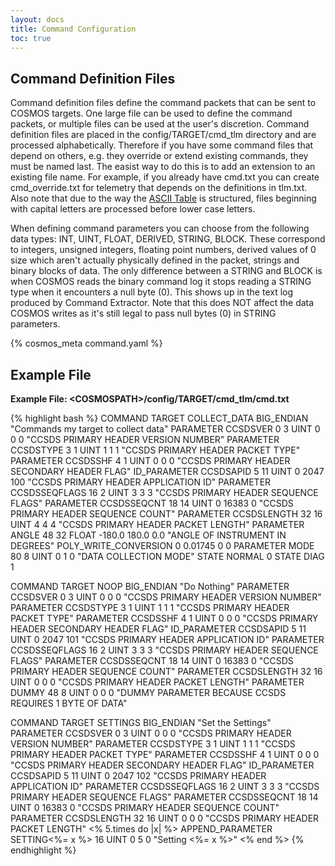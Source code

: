 ```yaml
---
layout: docs
title: Command Configuration
toc: true
---
```


## Command Definition Files

Command definition files define the command packets that can be sent to COSMOS targets. One large file can be used to define the command packets, or multiple files can be used at the user's discretion. Command definition files are placed in the config/TARGET/cmd_tlm directory and are processed alphabetically. Therefore if you have some command files that depend on others, e.g. they override or extend existing commands, they must be named last. The easist way to do this is to add an extension to an existing file name. For example, if you already have cmd.txt you can create cmd_override.txt for telemetry that depends on the definitions in tlm.txt. Also note that due to the way the [ASCII Table](http://www.asciitable.com/) is structured, files beginning with capital letters are processed before lower case letters.

When defining command parameters you can choose from the following data types: INT, UINT, FLOAT, DERIVED, STRING, BLOCK. These correspond to integers, unsigned integers, floating point numbers, derived values of 0 size which aren't actually physically defined in the packet, strings and binary blocks of data. The only difference between a STRING and BLOCK is when COSMOS reads the binary command log it stops reading a STRING type when it encounters a null byte (0). This shows up in the text log produced by Command Extractor. Note that this does NOT affect the data COSMOS writes as it's still legal to pass null bytes (0) in STRING parameters.

<div style="clear:both;"></div>

{% cosmos_meta command.yaml %}

## Example File

**Example File: &lt;COSMOSPATH&gt;/config/TARGET/cmd_tlm/cmd.txt**

{% highlight bash %}
COMMAND TARGET COLLECT_DATA BIG_ENDIAN "Commands my target to collect data"
PARAMETER CCSDSVER 0 3 UINT 0 0 0 "CCSDS PRIMARY HEADER VERSION NUMBER"
PARAMETER CCSDSTYPE 3 1 UINT 1 1 1 "CCSDS PRIMARY HEADER PACKET TYPE"
PARAMETER CCSDSSHF 4 1 UINT 0 0 0 "CCSDS PRIMARY HEADER SECONDARY HEADER FLAG"
ID_PARAMETER CCSDSAPID 5 11 UINT 0 2047 100 "CCSDS PRIMARY HEADER APPLICATION ID"
PARAMETER CCSDSSEQFLAGS 16 2 UINT 3 3 3 "CCSDS PRIMARY HEADER SEQUENCE FLAGS"
PARAMETER CCSDSSEQCNT 18 14 UINT 0 16383 0 "CCSDS PRIMARY HEADER SEQUENCE COUNT"
PARAMETER CCSDSLENGTH 32 16 UINT 4 4 4 "CCSDS PRIMARY HEADER PACKET LENGTH"
PARAMETER ANGLE 48 32 FLOAT -180.0 180.0 0.0 "ANGLE OF INSTRUMENT IN DEGREES"
POLY_WRITE_CONVERSION 0 0.01745 0 0
PARAMETER MODE 80 8 UINT 0 1 0 "DATA COLLECTION MODE"
STATE NORMAL 0
STATE DIAG 1

COMMAND TARGET NOOP BIG_ENDIAN "Do Nothing"
PARAMETER CCSDSVER 0 3 UINT 0 0 0 "CCSDS PRIMARY HEADER VERSION NUMBER"
PARAMETER CCSDSTYPE 3 1 UINT 1 1 1 "CCSDS PRIMARY HEADER PACKET TYPE"
PARAMETER CCSDSSHF 4 1 UINT 0 0 0 "CCSDS PRIMARY HEADER SECONDARY HEADER FLAG"
ID_PARAMETER CCSDSAPID 5 11 UINT 0 2047 101 "CCSDS PRIMARY HEADER APPLICATION ID"
PARAMETER CCSDSSEQFLAGS 16 2 UINT 3 3 3 "CCSDS PRIMARY HEADER SEQUENCE FLAGS"
PARAMETER CCSDSSEQCNT 18 14 UINT 0 16383 0 "CCSDS PRIMARY HEADER SEQUENCE COUNT"
PARAMETER CCSDSLENGTH 32 16 UINT 0 0 0 "CCSDS PRIMARY HEADER PACKET LENGTH"
PARAMETER DUMMY 48 8 UINT 0 0 0 "DUMMY PARAMETER BECAUSE CCSDS REQUIRES 1 BYTE OF DATA"

COMMAND TARGET SETTINGS BIG_ENDIAN "Set the Settings"
PARAMETER CCSDSVER 0 3 UINT 0 0 0 "CCSDS PRIMARY HEADER VERSION NUMBER"
PARAMETER CCSDSTYPE 3 1 UINT 1 1 1 "CCSDS PRIMARY HEADER PACKET TYPE"
PARAMETER CCSDSSHF 4 1 UINT 0 0 0 "CCSDS PRIMARY HEADER SECONDARY HEADER FLAG"
ID_PARAMETER CCSDSAPID 5 11 UINT 0 2047 102 "CCSDS PRIMARY HEADER APPLICATION ID"
PARAMETER CCSDSSEQFLAGS 16 2 UINT 3 3 3 "CCSDS PRIMARY HEADER SEQUENCE FLAGS"
PARAMETER CCSDSSEQCNT 18 14 UINT 0 16383 0 "CCSDS PRIMARY HEADER SEQUENCE COUNT"
PARAMETER CCSDSLENGTH 32 16 UINT 0 0 0 "CCSDS PRIMARY HEADER PACKET LENGTH"
<% 5.times do |x| %>
APPEND_PARAMETER SETTING<%= x %> 16 UINT 0 5 0 "Setting <%= x %>"
<% end %>
{% endhighlight %}
